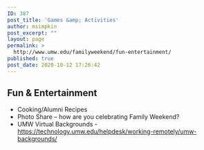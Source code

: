 ```yaml
---
ID: 387
post_title: 'Games &amp; Activities'
author: msimpkin
post_excerpt: ""
layout: page
permalink: >
  http://www.umw.edu/familyweekend/fun-entertainment/
published: true
post_date: 2020-10-12 17:26:42
---
```

<h2><strong>Fun &amp; Entertainment</strong></h2>
<ul>
 	<li>Cooking/Alumni Recipes</li>
 	<li>Photo Share – how are you celebrating Family Weekend?</li>
 	<li>UMW Virtual Backgrounds -  <a href="https://technology.umw.edu/helpdesk/working-remotely/umw-backgrounds/">https://technology.umw.edu/helpdesk/working-remotely/umw-backgrounds/</a></li>
</ul>
<h2></h2>
